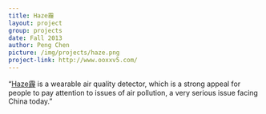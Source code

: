 ```yaml
---
title: Haze霾
layout: project
group: projects
date: Fall 2013
author: Peng Chen
picture: /img/projects/haze.png
project-link: http://www.ooxxv5.com/
---
```

“<a href="http://www.ooxxv5.com/">Haze霾</a> is a wearable air quality detector, which is a strong appeal for people to pay attention to issues of air pollution, a very serious issue facing China today.”
